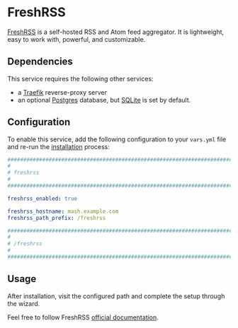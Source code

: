 # FreshRSS

[FreshRSS](https://freshrss.org) is a self-hosted RSS and Atom feed aggregator. It is lightweight, easy to work with, powerful, and customizable.

## Dependencies

This service requires the following other services:

-   a [Traefik](traefik.md) reverse-proxy server
-   an optional [Postgres](postgres.md) database, but [SQLite](https://www.sqlite.org/) is set by default.

## Configuration

To enable this service, add the following configuration to your `vars.yml` file and re-run the [installation](../installing.md) process:

```yaml
########################################################################
#                                                                      #
# freshrss                                                             #
#                                                                      #
########################################################################

freshrss_enabled: true

freshrss_hostname: mash.example.com
freshrss_path_prefix: /freshrss

########################################################################
#                                                                      #
# /freshrss                                                            #
#                                                                      #
########################################################################
```

## Usage

After installation, visit the configured path and complete the setup through the wizard.

Feel free to follow FreshRSS [official documentation](http://freshrss.github.io/FreshRSS/en/).
